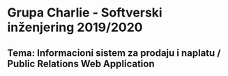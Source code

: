 # Grupa Charlie - Softverski inženjering 2019/2020
## Tema: Informacioni sistem za prodaju i naplatu / Public Relations Web Application
